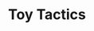---
title: Toy Tactics
categories: gamejam
layout: project
post-image: " "
description: 
islegacy: true
tags:
---